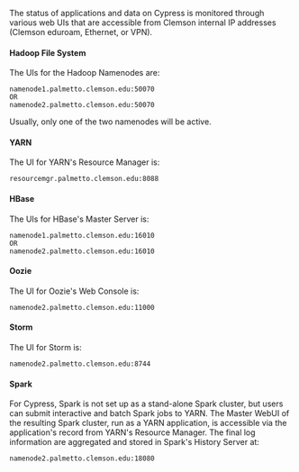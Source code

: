 The status of applications and data on Cypress is monitored through various web UIs that are accessible from Clemson internal IP addresses (Clemson eduroam, Ethernet, or VPN). 

#### Hadoop File System
The UIs for the Hadoop Namenodes are:

    namenode1.palmetto.clemson.edu:50070
    OR
    namenode2.palmetto.clemson.edu:50070

Usually, only one of the two namenodes will be active. 

#### YARN
The UI for YARN's Resource Manager is:

    resourcemgr.palmetto.clemson.edu:8088

#### HBase
The UIs for HBase's Master Server is:

    namenode1.palmetto.clemson.edu:16010
    OR
    namenode2.palmetto.clemson.edu:16010
  
#### Oozie
The UI for Oozie's Web Console is:

    namenode2.palmetto.clemson.edu:11000

#### Storm
The UI for Storm is:

    namenode2.palmetto.clemson.edu:8744

#### Spark
For Cypress, Spark is not set up as a stand-alone Spark cluster, but users can submit interactive and batch Spark jobs to YARN. The Master WebUI of the resulting Spark cluster, run as a YARN application, is accessible via the application's record from YARN's Resource Manager. The final log information are aggregated and stored in Spark's History Server at:

    namenode2.palmetto.clemson.edu:18080 
